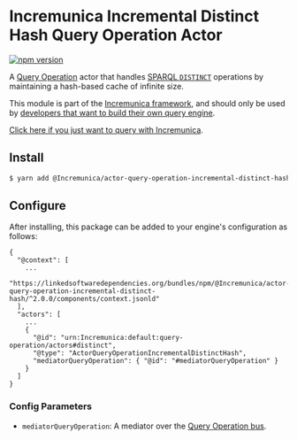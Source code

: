 # Incremunica Incremental Distinct Hash Query Operation Actor

[![npm version](https://badge.fury.io/js/%40Incremunica%2Factor-query-operation-incremental-distinct-hash.svg)](https://www.npmjs.com/package/@Incremunica/actor-query-operation-incremental-distinct-hash)

A [Query Operation](https://github.com/Incremunica/Incremunica/tree/master/packages/bus-query-operation) actor that handles [SPARQL `DISTINCT`](https://www.w3.org/TR/sparql11-query/#sparqlDistinct) operations
by maintaining a hash-based cache of infinite size.

This module is part of the [Incremunica framework](https://github.com/Incremunica/Incremunica),
and should only be used by [developers that want to build their own query engine](https://Incremunica.dev/docs/modify/).

[Click here if you just want to query with Incremunica](https://Incremunica.dev/docs/query/).

## Install

```bash
$ yarn add @Incremunica/actor-query-operation-incremental-distinct-hash
```

## Configure

After installing, this package can be added to your engine's configuration as follows:
```text
{
  "@context": [
    ...
    "https://linkedsoftwaredependencies.org/bundles/npm/@Incremunica/actor-query-operation-incremental-distinct-hash/^2.0.0/components/context.jsonld"
  ],
  "actors": [
    ...
    {
      "@id": "urn:Incremunica:default:query-operation/actors#distinct",
      "@type": "ActorQueryOperationIncrementalDistinctHash",
      "mediatorQueryOperation": { "@id": "#mediatorQueryOperation" }
    }
  ]
}
```

### Config Parameters

* `mediatorQueryOperation`: A mediator over the [Query Operation bus](https://github.com/Incremunica/Incremunica/tree/master/packages/bus-query-operation).
